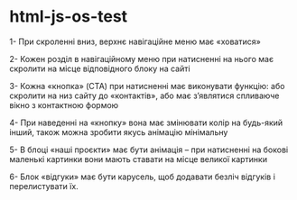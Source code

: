 # html-js-os-test

1-	При скроленні вниз, верхнє навігаційне меню має «ховатися»

2-	Кожен розділ в навігаційному меню при натисненні на нього має скролити на місце відповідного блоку на сайті

3-	Кожна «кнопка» (CTA) при натисненні має виконувати функцію: або скролити на низ сайту до «контактів», або має з’являтися спливаюче вікно з контактною формою

4-	При наведенні на «кнопку» вона має змінювати колір на будь-який інший, також можна зробити якусь анімацію мінімальну

5-	В блоці «наші проєкти» має бути анімація – при натисненні на бокові маленькі картинки вони мають ставати на місце великої картинки

6-	Блок «відгуки» має бути карусель, щоб додавати безліч відгуків і перелистувати їх.


